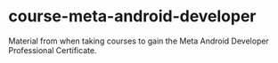 # course-meta-android-developer
Material from when taking courses to gain the Meta Android Developer Professional Certificate. 
